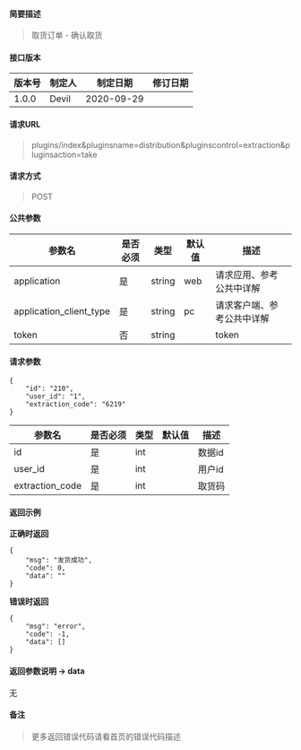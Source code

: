 #### 简要描述

> 取货订单 - 确认取货

#### 接口版本

| 版本号 | 制定人 | 制定日期 | 修订日期 |
| --- | --- | --- | --- |
| 1.0.0 | Devil | 2020-09-29 |  |

#### 请求URL

> plugins/index&pluginsname=distribution&pluginscontrol=extraction&pluginsaction=take

#### 请求方式

> POST

#### 公共参数

| 参数名 | 是否必须 | 类型 | 默认值 | 描述 |
| --- | --- | --- | --- | --- |
| application | 是 | string | web | 请求应用、参考公共中详解 |
| application\_client\_type | 是 | string | pc | 请求客户端、参考公共中详解 |
| token | 否 | string |  | token |

#### 请求参数

```
{
    "id": "210",
    "user_id": "1",
    "extraction_code": "6219"
}
```

| 参数名 | 是否必须 | 类型 | 默认值 | 描述 |
| --- | --- | --- | --- | --- |
| id | 是 | int |  | 数据id |
| user\_id | 是 | int |  | 用户id |
| extraction\_code | 是 | int |  | 取货码 |

#### 返回示例

**正确时返回**

```
{
    "msg": "发货成功",
    "code": 0,
    "data": ""
}
```

**错误时返回**

```
{
    "msg": "error",
    "code": -1,
    "data": []
}
```

#### 返回参数说明 -> data

无

#### 备注

> 更多返回错误代码请看首页的错误代码描述